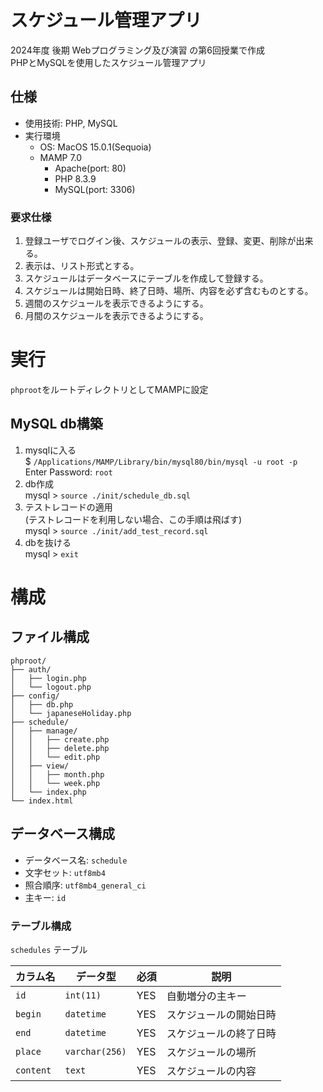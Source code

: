 # スケジュール管理アプリ
2024年度 後期 Webプログラミング及び演習 の第6回授業で作成  
PHPとMySQLを使用したスケジュール管理アプリ

## 仕様
- 使用技術: PHP, MySQL
- 実行環境
    - OS: MacOS 15.0.1(Sequoia)
    - MAMP 7.0
        - Apache(port: 80)
        - PHP 8.3.9
        - MySQL(port: 3306)

### 要求仕様
1. 登録ユーザでログイン後、スケジュールの表示、登録、変更、削除が出来る。
1. 表示は、リスト形式とする。
1. スケジュールはデータベースにテーブルを作成して登録する。
1. スケジュールは開始日時、終了日時、場所、内容を必ず含むものとする。
1. 週間のスケジュールを表示できるようにする。
1. 月間のスケジュールを表示できるようにする。


# 実行
`phproot`をルートディレクトリとしてMAMPに設定

## MySQL db構築

1. mysqlに入る  
    $ `/Applications/MAMP/Library/bin/mysql80/bin/mysql -u root -p`  
    Enter Password: `root`
2. db作成  
    mysql > `source ./init/schedule_db.sql`  
4. テストレコードの適用  
    (テストレコードを利用しない場合、この手順は飛ばす)  
    mysql > `source ./init/add_test_record.sql`
3. dbを抜ける  
    mysql > `exit`

# 構成
## ファイル構成
```
phproot/
├── auth/
│   ├── login.php
│   └── logout.php
├── config/
│   ├── db.php
│   └── japaneseHoliday.php
├── schedule/
│   ├── manage/
│   │   ├── create.php
│   │   ├── delete.php
│   │   └── edit.php
│   ├── view/
│   │   ├── month.php
│   │   └── week.php
│   └── index.php
└── index.html
```

## データベース構成
- データベース名: `schedule`
- 文字セット: `utf8mb4`
- 照合順序: `utf8mb4_general_ci`
- 主キー: `id`

### テーブル構成

`schedules` テーブル

| カラム名 | データ型         | 必須 | 説明                     |
|----------|------------------|------|--------------------------|
| `id`     | `int(11)`        | YES  | 自動増分の主キー         |
| `begin`  | `datetime`       | YES  | スケジュールの開始日時   |
| `end`    | `datetime`       | YES  | スケジュールの終了日時   |
| `place`  | `varchar(256)`   | YES  | スケジュールの場所       |
| `content`| `text`           | YES  | スケジュールの内容       |
